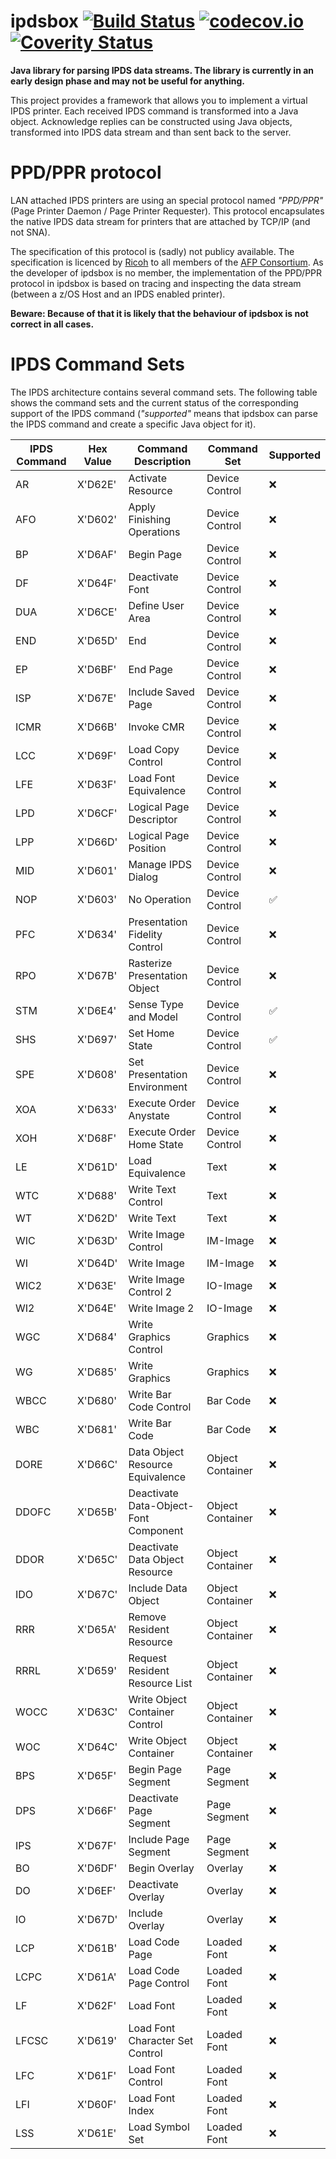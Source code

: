 # ipdsbox [![Build Status](https://travis-ci.org/michaelknigge/ipdsbox.svg?branch=master)](https://travis-ci.org/michaelknigge/ipdsbox) [![codecov.io](https://codecov.io/github/michaelknigge/ipdsbox/coverage.svg?branch=master)](https://codecov.io/github/michaelknigge/ipdsbox?branch=master) [![Coverity Status](https://scan.coverity.com/projects/8130/badge.svg)](https://scan.coverity.com/projects/8130)

**Java library for parsing IPDS data streams. The library is currently in an early design phase and may not be useful for anything.**

This project provides a framework that allows you to implement a virtual IPDS printer. Each received IPDS command is transformed into a Java object. Acknowledge replies can be constructed using Java objects, transformed into IPDS data stream and than sent back to the server.

# PPD/PPR protocol
LAN attached IPDS printers are using an special protocol named *"PPD/PPR"* (Page Printer Daemon / Page Printer Requester). This protocol encapsulates the native IPDS data stream for printers that are attached by TCP/IP (and not SNA).

The specification of this protocol is (sadly) not publicy available. The specification is licenced by [Ricoh](https://www.ricoh-usa.com/) to all members of the [AFP Consortium](http://afpcinc.org/). As the developer of ipdsbox is no member, the implementation of the PPD/PPR protocol in ipdsbox is based on tracing and inspecting the data stream (between a z/OS Host and an IPDS enabled printer).

**Beware: Because of that it is likely that the behaviour of ipdsbox is not correct in all cases.**


# IPDS Command Sets
The IPDS architecture contains several command sets. The following table shows the command sets and the
current status of the corresponding support of the IPDS command (*"supported"* means that ipdsbox can parse
the IPDS command and create a specific Java object for it).

IPDS Command | Hex Value | Command Description                    | Command Set      | Supported
------------ | --------- | ---------------------------------------|------------------| ---------
AR           | X'D62E'   | Activate Resource                      | Device Control   | :x: 
AFO          | X'D602'   | Apply Finishing Operations             | Device Control   | :x: 
BP           | X'D6AF'   | Begin Page                             | Device Control   | :x: 
DF           | X'D64F'   | Deactivate Font                        | Device Control   | :x: 
DUA          | X'D6CE'   | Define User Area                       | Device Control   | :x: 
END          | X'D65D'   | End                                    | Device Control   | :x: 
EP           | X'D6BF'   | End Page                               | Device Control   | :x: 
ISP          | X'D67E'   | Include Saved Page                     | Device Control   | :x: 
ICMR         | X'D66B'   | Invoke CMR                             | Device Control   | :x: 
LCC          | X'D69F'   | Load Copy Control                      | Device Control   | :x: 
LFE          | X'D63F'   | Load Font Equivalence                  | Device Control   | :x: 
LPD          | X'D6CF'   | Logical Page Descriptor                | Device Control   | :x: 
LPP          | X'D66D'   | Logical Page Position                  | Device Control   | :x: 
MID          | X'D601'   | Manage IPDS Dialog                     | Device Control   | :x: 
NOP          | X'D603'   | No Operation                           | Device Control   | :white_check_mark:
PFC          | X'D634'   | Presentation Fidelity Control          | Device Control   | :x: 
RPO          | X'D67B'   | Rasterize Presentation Object          | Device Control   | :x: 
STM          | X'D6E4'   | Sense Type and Model                   | Device Control   | :white_check_mark:
SHS          | X'D697'   | Set Home State                         | Device Control   | :white_check_mark:
SPE          | X'D608'   | Set Presentation Environment           | Device Control   | :x: 
XOA          | X'D633'   | Execute Order Anystate                 | Device Control   | :x: 
XOH          | X'D68F'   | Execute Order Home State               | Device Control   | :x: 
LE           | X'D61D'   | Load Equivalence                       | Text             | :x:
WTC          | X'D688'   | Write Text Control                     | Text             | :x:
WT           | X'D62D'   | Write Text                             | Text             | :x:
WIC          | X'D63D'   | Write Image Control                    | IM-Image         | :x:
WI           | X'D64D'   | Write Image                            | IM-Image         | :x:
WIC2         | X'D63E'   | Write Image Control 2                  | IO-Image         | :x:
WI2          | X'D64E'   | Write Image 2                          | IO-Image         | :x:
WGC          | X'D684'   | Write Graphics Control                 | Graphics         | :x:
WG           | X'D685'   | Write Graphics                         | Graphics         | :x:
WBCC         | X'D680'   | Write Bar Code Control                 | Bar Code         | :x:
WBC          | X'D681'   | Write Bar Code                         | Bar Code         | :x:
DORE         | X'D66C'   | Data Object Resource Equivalence       | Object Container | :x:
DDOFC        | X'D65B'   | Deactivate Data-Object-Font Component  | Object Container | :x:
DDOR         | X'D65C'   | Deactivate Data Object Resource        | Object Container | :x:
IDO          | X'D67C'   | Include Data Object                    | Object Container | :x:
RRR          | X'D65A'   | Remove Resident Resource               | Object Container | :x:
RRRL         | X'D659'   | Request Resident Resource List         | Object Container | :x:
WOCC         | X'D63C'   | Write Object Container Control         | Object Container | :x:
WOC          | X'D64C'   | Write Object Container                 | Object Container | :x:
BPS          | X'D65F'   | Begin Page Segment                     | Page Segment     | :x:
DPS          | X'D66F'   | Deactivate Page Segment                | Page Segment     | :x:
IPS          | X'D67F'   | Include Page Segment                   | Page Segment     | :x:
BO           | X'D6DF'   | Begin Overlay                          | Overlay          | :x:
DO           | X'D6EF'   | Deactivate Overlay                     | Overlay          | :x:
IO           | X'D67D'   | Include Overlay                        | Overlay          | :x:
LCP          | X'D61B'   | Load Code Page                         | Loaded Font      | :x:
LCPC         | X'D61A'   | Load Code Page Control                 | Loaded Font      | :x:
LF           | X'D62F'   | Load Font                              | Loaded Font      | :x:
LFCSC        | X'D619'   | Load Font Character Set Control        | Loaded Font      | :x:
LFC          | X'D61F'   | Load Font Control                      | Loaded Font      | :x:
LFI          | X'D60F'   | Load Font Index                        | Loaded Font      | :x:
LSS          | X'D61E'   | Load Symbol Set                        | Loaded Font      | :x:
